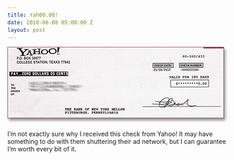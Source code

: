 ```yaml
---
title: Yah00.00!
date: 2010-06-08 05:00:00 Z
layout: post
---
```


![](/assets/images/yahoo-check.jpg)

I’m not exactly sure why I received this check from Yahoo! It may have something to do with them shuttering their ad network, but I can guarantee I’m worth every bit of it.
